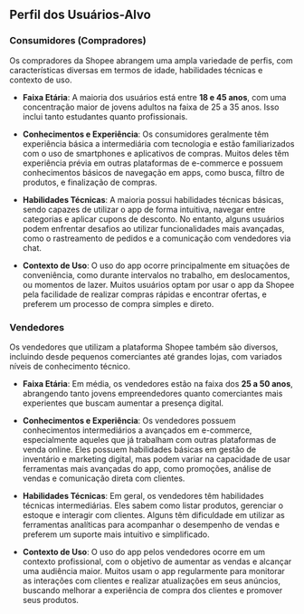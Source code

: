 ## Perfil dos Usuários-Alvo

### Consumidores (Compradores)
Os compradores da Shopee abrangem uma ampla variedade de perfis, com características diversas em termos de idade, habilidades técnicas e contexto de uso.

- **Faixa Etária**: A maioria dos usuários está entre **18 e 45 anos**, com uma concentração maior de jovens adultos na faixa de 25 a 35 anos. Isso inclui tanto estudantes quanto profissionais.
  
- **Conhecimentos e Experiência**: Os consumidores geralmente têm experiência básica a intermediária com tecnologia e estão familiarizados com o uso de smartphones e aplicativos de compras. Muitos deles têm experiência prévia em outras plataformas de e-commerce e possuem conhecimentos básicos de navegação em apps, como busca, filtro de produtos, e finalização de compras.

- **Habilidades Técnicas**: A maioria possui habilidades técnicas básicas, sendo capazes de utilizar o app de forma intuitiva, navegar entre categorias e aplicar cupons de desconto. No entanto, alguns usuários podem enfrentar desafios ao utilizar funcionalidades mais avançadas, como o rastreamento de pedidos e a comunicação com vendedores via chat.

- **Contexto de Uso**: O uso do app ocorre principalmente em situações de conveniência, como durante intervalos no trabalho, em deslocamentos, ou momentos de lazer. Muitos usuários optam por usar o app da Shopee pela facilidade de realizar compras rápidas e encontrar ofertas, e preferem um processo de compra simples e direto.

### Vendedores
Os vendedores que utilizam a plataforma Shopee também são diversos, incluindo desde pequenos comerciantes até grandes lojas, com variados níveis de conhecimento técnico.

- **Faixa Etária**: Em média, os vendedores estão na faixa dos **25 a 50 anos**, abrangendo tanto jovens empreendedores quanto comerciantes mais experientes que buscam aumentar a presença digital.

- **Conhecimentos e Experiência**: Os vendedores possuem conhecimentos intermediários a avançados em e-commerce, especialmente aqueles que já trabalham com outras plataformas de venda online. Eles possuem habilidades básicas em gestão de inventário e marketing digital, mas podem variar na capacidade de usar ferramentas mais avançadas do app, como promoções, análise de vendas e comunicação direta com clientes.

- **Habilidades Técnicas**: Em geral, os vendedores têm habilidades técnicas intermediárias. Eles sabem como listar produtos, gerenciar o estoque e interagir com clientes. Alguns têm dificuldade em utilizar as ferramentas analíticas para acompanhar o desempenho de vendas e preferem um suporte mais intuitivo e simplificado.

- **Contexto de Uso**: O uso do app pelos vendedores ocorre em um contexto profissional, com o objetivo de aumentar as vendas e alcançar uma audiência maior. Muitos usam o app regularmente para monitorar as interações com clientes e realizar atualizações em seus anúncios, buscando melhorar a experiência de compra dos clientes e promover seus produtos.

